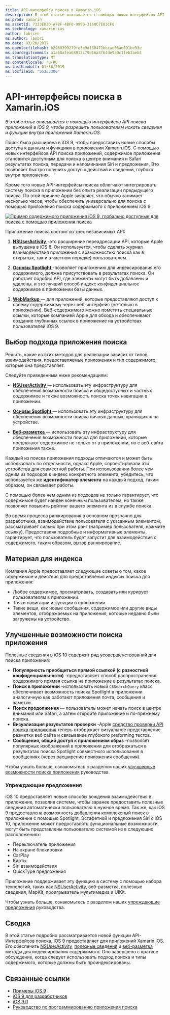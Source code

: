 ```yaml
---
title: API-интерфейсы поиска в Xamarin.iOS
description: В этой статье описывается с помощью новых интерфейсов API поиска приложений в iOS 9, чтобы разрешить пользователям искать сведения и функции внутри приложений Xamarin.iOS.
ms.prod: xamarin
ms.assetid: 7323EB3D-A78F-4BF0-9990-3160C7E83CF0
ms.technology: xamarin-ios
author: lobrien
ms.author: laobri
ms.date: 03/20/2017
ms.openlocfilehash: b2968399279fe3e9d160471bbcae08ae091be93e
ms.sourcegitcommit: a1a58afea68912c79d16a3f64de9a0c1feb2aeb4
ms.translationtype: MT
ms.contentlocale: ru-RU
ms.lasthandoff: 01/30/2019
ms.locfileid: "55233306"
---
```

# <a name="search-apis-in-xamarinios"></a>API-интерфейсы поиска в Xamarin.iOS

_В этой статье описывается с помощью интерфейсов API поиска приложений в iOS 9, чтобы разрешить пользователям искать сведения и функции внутри приложений Xamarin.iOS._

Поиск была расширена в iOS 9, чтобы предоставить новые способы доступа к данным и функциям в приложении Xamarin.iOS. С помощью новых интерфейсов API поиска приложений, содержимое приложения становится доступным для поиска в центре внимания и Safari результатах поиска, передачи и напоминания Siri и предложения. Это позволяет быстро получить доступ к действий и сведений, глубоко внутри приложения.

Кроме того новые API-интерфейсы поиска облегчают интегрировать систему поиска в приложении без опыта реализации предыдущего поиска. По этой причине Apple заявляет, что обычно занимает несколько часов, чтобы обеспечить универсально для поиска с помощью приложения поиска содержимого с приложением iOS 9.

[![](images/intro01.png "Пример содержимого приложения iOS 9, глобально доступные для поиска с помощью приложения поиска")](images/intro01.png#lightbox)

Приложение поиска состоит из трех независимых API:

1. [**NSUserActivity** ](nsuseractivity.md) -это расширение переадресации API, которые Apple выпущена в iOS 8. Он используется, чтобы сделать журнал взаимодействия приложения с возможностью поиска как в открытых, так и в частном порядке) пользователем.

2. [**Основы Spotlight** ](corespotlight.md) -позволяет приложению для индексирования его содержимого, должна присутствовать в результатах поиска. Он работает подобно API, где элементы могут быть добавлены и удалены, и это лучший способ индекс конфиденциальное содержимое в приложении базы данных.

3. [**WebMarkup** ](web-markup.md) — для приложений, которые предоставляют доступ к своему содержимому через веб-интерфейс (не только в приложении). Веб-содержимого можно пометить специальные ссылки, которые компанией Apple для обхода и обеспечивают создание глубинных ссылок в приложение на устройствах пользователей iOS 9.

## <a name="selecting-an-app-search-approach"></a>Выбор подхода приложения поиска

Решить, какие из этих методов для реализации зависит от типов взаимодействия, предоставляемые приложения и тип содержимого, которые она представляет.

Следуйте приведенным ниже рекомендациям:

- [**NSUserActivity** ](nsuseractivity.md) — использовать эту инфраструктуру для обеспечения возможности поиска и общедоступных и частных содержимое и также возможность поиска точек навигации в приложении.

- [**Основы Spotlight** ](corespotlight.md) — использовать эту инфраструктуру для обеспечения возможности поиска личных данных, хранящихся на устройстве.

- [**Веб-разметка** ](web-markup.md) — использовать эту инфраструктуру для обеспечения возможности поиска для приложений, которые предлагают содержимое не только от в приложении, но с веб-сайта приложения также.

Каждый из поиска приложения подходы отличаются и может быть использовать по отдельности, однако Apple, спроектировали эти устройства для совместной работы. При использовании более чем одним из подходов к индекс конкретного элемента, убедитесь, что используется же **идентификатор элемента** на каждый подход, таким образом, он связывает работы.

С помощью более чем одним из подходов не только гарантирует, что содержимое будет найден конечным пользователем, но также позволяет повысить рейтинг вашего элемента из в службе поиска.

Во время процесса ранжирования в основном прозрачно для разработчика, взаимодействие пользователя с указанным элементом, рассматривает сильно при этом ранг (например пользователя, нажмите ссылку).
Предоставляя подробные и информативные элементы, гарантирует, что пользователь будет запустит для взаимодействия с содержимого, таким образом, вызов ранжирование.

## <a name="what-content-to-index"></a>Материал для индекса

Компания Apple предоставляет следующие советы о том, какое содержимое и действия для предоставления индексы поиска для приложения:

 - Любое содержимое, просматривать, создавать или курирует пользователям в приложении.
 - Точки навигации и функции в приложении.
 - Такие вещи, как новые сообщения, содержимое или другие виды элементов, отображаемых на приложения, которые недавно были загружены на устройство.

## <a name="app-search-enhancements"></a>Улучшенные возможности поиска приложения

Полезные сведения в iOS 10 содержит ряд усовершенствований для поиска приложения:

- **Популярность приобщиться прямой ссылкой (с разностной конфиденциальности)** -предоставляет способ распространения содержимого прямая ссылка на приложение в результатах поиска.
- **Поиск в приложении** -использовать новый `CSSearchQuery` класс обеспечивает возможность поиска Spotlight в приложении аналогичную как работают приложения почта, сообщения и заметки.
- **Поиск продолжения** — пользователь может начать поиск в центре внимания или Safari, а затем откройте приложение и по-прежнему поиска.
- **Визуализация результатов проверки** -Apple [средство проверки API поиска приложения](https://search.developer.apple.com/appsearch-validation-tool) теперь отображает визуальное представление разметки веб сайта и связывание глубокого preforming тестов.
- **Сообщения, общий доступ к приложениям образ** -позволяет популярных изображений в приложении для отображаться в результатах поиска Spotlight совместного использования в сообщениях (через расширение приложения сообщения).

Чтобы узнать больше, ознакомьтесь с разделом наших [улучшенные возможности поиска приложения](~/ios/platform/search/app-search-enhancements.md) руководства.

### <a name="proactive-suggestions"></a>Упреждающие предложения

iOS 10 предоставляет новые способы вождения взаимодействия в приложение, позволив системе, чтобы заранее предоставить полезные сведения автоматически пользователю в нужное время. Так же, как iOS 9 предоставлена возможность добавления комплексный поиск в приложение с помощью Spotlight, Эстафетной и предложения Siri с iOS 10, приложение может предоставлять функциональные возможности, могут быть представлены пользователю системой из в следующих расположениях:

- Переключатель приложения
- На экране блокировки
- CarPlay
- Карты
- Siri взаимодействия
- QuickType предложения 

Приложение поддерживает эту функцию в систему с помощью набора технологий, таких как [NSUserActivity](xref:Foundation.NSUserActivity), веб-разметка, полезные сведения, MapKit, проигрыватель мультимедиа и UIKit.

Чтобы узнать больше, ознакомьтесь с разделом наших [упреждающие предложения](~/ios/platform/search/proactive-suggestions.md) руководства.

## <a name="summary"></a>Сводка

В этой статье подробно рассматривается новой функции API-Интерфейсов поиска, iOS 9 предоставляет для приложений Xamarin.iOS. Его обеспечить [NSUserActivity](nsuseractivity.md), [полезные сведения](corespotlight.md) и [веб-разметка](web-markup.md) методы для индексирования содержимого. Оно завершено с краткое обсуждение, когда следует использовать подход поиска и типы содержимого, которые должны быть проиндексированы.



## <a name="related-links"></a>Связанные ссылки

- [Примеры iOS 9](https://developer.xamarin.com/samples/ios/iOS9/)
- [iOS 9 для разработчиков](https://developer.apple.com/ios/pre-release/)
- [iOS 9.0](https://developer.apple.com/library/prerelease/ios/releasenotes/General/WhatsNewIniOS/Articles/iOS9.html)
- [Руководство по программированию приложения поиска](https://developer.apple.com/library/prerelease/ios/documentation/General/Conceptual/AppSearch/index.html#//apple_ref/doc/uid/TP40016308)
